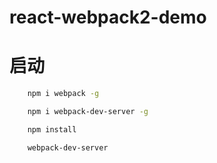 # react-webpack2-demo


# 启动

```bash
	npm i webpack -g

	npm i webpack-dev-server -g

	npm install

	webpack-dev-server
```
